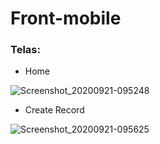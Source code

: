 # Front-mobile

### Telas:

 - Home
 
![Screenshot_20200921-095248](https://user-images.githubusercontent.com/33720962/93770240-51210f80-fbf2-11ea-867b-d5c1618536fd.png)

 - Create Record
 
![Screenshot_20200921-095625](https://user-images.githubusercontent.com/33720962/93770314-68f89380-fbf2-11ea-8bbb-764d253aaa8c.png)
